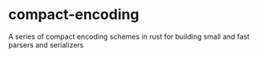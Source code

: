 # compact-encoding
A series of compact encoding schemes in rust for building small and fast parsers and serializers
